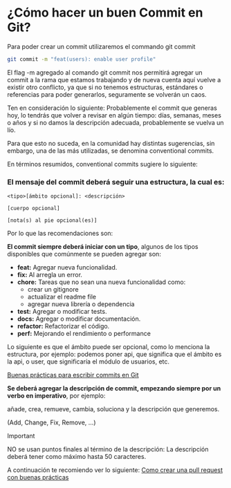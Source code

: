 # ¿Cómo hacer un buen Commit en Git?
Para poder crear un commit utilizaremos el commando git commit

```bash
git commit -m "feat(users): enable user profile"
```

El flag -m agregado al comando git commit nos permitirá agregar un commit a la rama que estamos trabajando y de nueva cuenta aquí vuelve a existir otro conflicto, ya que si no tenemos estructuras, estándares o referencias para poder generarlos, seguramente se volverán un caos.

Ten en consideración lo siguiente: Probablemente el commit que generas hoy, lo tendrás que volver a revisar en algún tiempo: días, semanas, meses o años y si no damos la descripción adecuada, probablemente se vuelva un lío.

Para que esto no suceda, en la comunidad hay distintas sugerencias, sin embargo, una de las más utilizadas, se denomina conventional commits.

En términos resumidos, conventional commits sugiere lo siguiente:

### El mensaje del commit deberá seguir una estructura, la cual es:

```
<tipo>[ámbito opcional]: <descripción>

[cuerpo opcional]

[nota(s) al pie opcional(es)]
```
Por lo que las recomendaciones son:

**El commit siempre deberá iniciar con un tipo**, algunos de los tipos disponibles que comúnmente se pueden agregar son:

- **feat:** Agregar nueva funcionalidad.
- **fix:** Al arregla un error.
- **chore:** Tareas que no sean una nueva funcionalidad como:
  - crear un gitignore
  - actualizar el readme file
  - agregar nueva librería o dependencia
- **test:** Agregar o modificar tests.
- **docs:** Agregar o modificar documentación.
- **refactor:** Refactorizar el código.
- **perf:** Mejorando el rendimiento o performance

Lo siguiente es que el ámbito puede ser opcional, como lo menciona la estructura, por ejemplo: podemos poner api, que significa que el ámbito es la api, o user, que significaría el módulo de usuarios, etc.

[Buenas prácticas para escribir commits en Git](https://midu.dev/buenas-practicas-escribir-commits-git/)

**Se deberá agregar la descripción de commit, empezando siempre por un verbo en imperativo**, por ejemplo:

añade, crea, remueve, cambia, soluciona y la descripción que generemos.

(Add, Change, Fix, Remove, …)


> [!IMPORTANT]
> NO se usan puntos finales al término de la descripción: La descripción deberá tener como máximo hasta 50 caracteres.

A continuación te recomiendo ver lo siguiente: [Como crear una pull request con buenas prácticas](/pull_request/pull_request.md)
